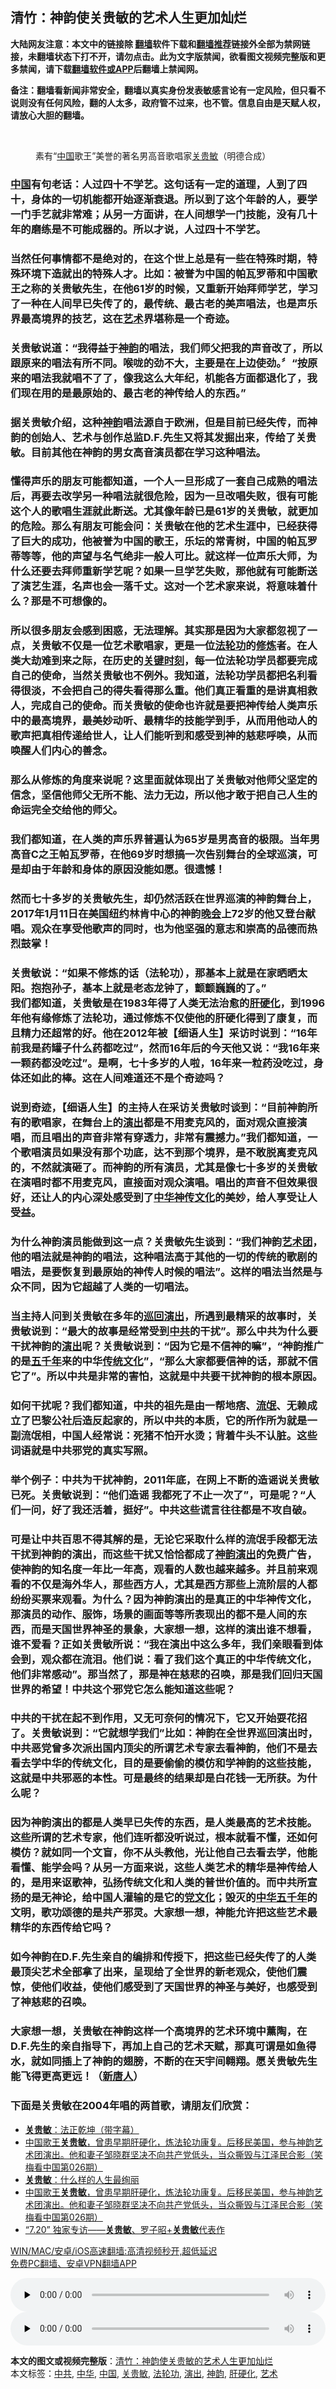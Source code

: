  <h2>清竹：神韵使关贵敏的艺术人生更加灿烂</h2> <p class="notice"><b>大陆网友注意：本文中的链接除 <a href="https://github.com/bannedbook/fanqiang" >翻墙</a>软件下载和<a href="https://github.com/killgcd/justmysocks/blob/master/README.md">翻墙推荐</a>链接外全部为禁网链接，未翻墙状态下打不开，请勿点击。此为文字版禁闻，欲看图文视频完整版和更多禁闻，请下载<a href="https://github.com/bannedbook/fanqiang">翻墙软件或APP</a>后翻墙上禁闻网。</p><p>备注：翻墙看新闻非常安全，翻墙以真实身份发表敏感言论有一定风险，但只看不说则没有任何风险，翻的人太多，政府管不过来，也不管。信息自由是天赋人权，请放心大胆的翻墙。</b></p>  <div class="entry"> <br /> <figure><a href="https://i0.wp.com/upload-images-bucket-v64rleca837do.s3.eu-west-1.amazonaws.com/wp-content/uploads/2021/06/22160818/%E6%9C%AA%E6%A0%87%E9%A2%98-1-48.jpg?fit=860%2C484&#038;ssl=1" data-caption="素有“中国歌王”美誉的著名男高音歌唱家关贵敏（明德合成）"></a><figcaption class="wp-caption-text">素有“<a href="https://www.bannedbook.org/bnews/tag/%E4%B8%AD%E5%9B%BD/" class="st_tag internal_tag" rel="tag" title="标签 中国 下的日志">中国</a>歌王”美誉的著名男高音歌唱家<a href="https://www.bannedbook.org/bnews/tag/%e5%85%b3%e8%b4%b5%e6%95%8f/" class="st_tag internal_tag" rel="tag" title="标签 关贵敏 下的日志">关贵敏</a>（明德合成）</figcaption></figure> <h3><span class='wp_keywordlink_affiliate'><a href="https://www.bannedbook.org/" title="中国" target="_blank">中国</a></span>有句老话：人过四十不学艺。这句话有一定的道理，人到了四十，身体的一切机能都开始逐渐衰退。所以到了这个年龄的人，要学一门手艺就非常难；从另一方面讲，在人间想学一门技能，没有几十年的磨练是不可能成器的。所以才说，人过四十不学艺。</h3> <h3>当然任何事情都不是绝对的，在这个世上总是有一些在特殊时期，特殊环境下造就出的特殊人才。比如：被誉为中国的帕瓦罗蒂和中国歌王之称的关贵敏先生，在他61岁的时候，又重新开始拜师学艺，学习了一种在人间早已失传了的，最传统、最古老的美声唱法，也是声乐界最高境界的技艺，这在<a href="https://www.bannedbook.org/bnews/tag/%e8%89%ba%e6%9c%af/" class="st_tag internal_tag" rel="tag" title="标签 艺术 下的日志">艺术</a>界堪称是一个奇迹。</h3> <h3>关贵敏说道：“我得益于<span class='wp_keywordlink_affiliate'><a href="https://zh-cn.shenyunperformingarts.org/" title="神韵" target="_blank">神韵</a></span>的唱法，我们师父把我的声音改了，所以跟原来的唱法有所不同。喉咙的劲不大，主要是在上边使劲。〞“按原来的唱法我就唱不了了，像我这么大年纪，机能各方面都退化了，我们现在用的是最原始的、最古老的神传给人的东西。”</h3> <h3>据关贵敏介绍，这种<a href="https://www.bannedbook.org/bnews/tag/%e7%a5%9e%e9%9f%b5/" class="st_tag internal_tag" rel="tag" title="标签 神韵 下的日志">神韵</a>唱法源自于欧洲，但是目前已经失传，而神韵的创始人、艺术与创作总监D.F.先生又将其发掘出来，传给了关贵敏。目前其他在神韵的男女高音演员都在学习这种唱法。</h3> <h3>懂得声乐的朋友可能都知道，一个人一旦形成了一套自己成熟的唱法后，再要去改学另一种唱法就很危险，因为一旦改唱失败，很有可能这个人的歌唱生涯就此断送。尤其像年龄已是61岁的关贵敏，就更加的危险。那么有朋友可能会问：关贵敏在他的艺术生涯中，已经获得了巨大的成功，他被誉为中国的歌王，乐坛的常青树，中国的帕瓦罗蒂等等，他的声望与名气绝非一般人可比。就这样一位声乐大师，为什么还要去拜师重新学艺呢？如果一旦学艺失败，那他就有可能断送了演艺生涯，名声也会一落千丈。这对一个艺术家来说，将意味着什么？那是不可想像的。</h3> <h3>所以很多朋友会感到困惑，无法理解。其实那是因为大家都忽视了一点，关贵敏不仅是一位艺术歌唱家，更是一位<a href="https://www.bannedbook.org/bnews/tag/%e6%b3%95%e8%bd%ae%e5%8a%9f/" class="st_tag internal_tag" rel="tag" title="标签 法轮功 下的日志">法轮功</a>的<span class='wp_keywordlink'><a href="https://www.qi-gong.me/" title="气功修炼网" target="_blank">修炼</a></span>者。在人类大劫难到来之际，在历史的<span class='wp_keywordlink'><a href="https://www.bannedbook.org/forum2/topic151.html" title="关键时刻：李鹏日记" target="_blank">关键时刻</a></span>，每一位法轮功学员都要完成自己的使命，当然关贵敏也不例外。我知道，法轮功学员都把名利看得很淡，不会把自己的得失看得那么重。他们真正看重的是讲真相救人，完成自己的使命。而关贵敏的使命也许就是要把神传给人类声乐中的最高境界，最美妙动听、最精华的技能学到手，从而用他动人的歌声把真相传递给世人，让人们能听到和感受到神的慈悲呼唤，从而唤醒人们内心的善念。</h3> <h3>那么从修炼的角度来说呢？这里面就体现出了关贵敏对他师父坚定的信念，坚信他师父无所不能、法力无边，所以他才敢于把自己人生的命运完全交给他的师父。</h3> <h3>我们都知道，在人类的声乐界普遍认为65岁是男高音的极限。当年男高音C之王帕瓦罗蒂，在他69岁时想搞一次告别舞台的全球巡演，可是却由于年龄和身体的原因没能如愿。很遗憾！</h3> <h3>然而七十多岁的关贵敏先生，却仍然活跃在世界巡演的神韵舞台上， 2017年1月11日在美国纽约林肯中心的神韵<span class='wp_keywordlink_affiliate'><a href="https://zh-cn.shenyunperformingarts.org/" title="晚会" target="_blank">晚会</a></span>上72岁的他又登台献唱。观众在享受他歌声的同时，也为他坚强的意志和崇高的品德而热烈鼓掌！</h3> <h3>关贵敏说：“如果不修炼的话（法轮功），那基本上就是在家晒晒太阳。抱抱孙子，基本上就是老态龙钟了，颤颤巍巍的了。”<br /> 我们都知道，关贵敏是在1983年得了人类无法治愈的<a href="https://www.bannedbook.org/bnews/tag/%e8%82%9d%e7%a1%ac%e5%8c%96/" class="st_tag internal_tag" rel="tag" title="标签 肝硬化 下的日志">肝硬化</a>，到1996年他有缘修炼了法轮功，通过修炼不仅使他的肝硬化得到了康复，而且精力还超常的好。他在2012年被【细语人生】采访时说到：“16年前我是药罐子什么药都吃过”，然而16年后的今天他又说：“我16年来一颗药都没吃过”。是啊，七十多岁的人啦，16年来一粒药没吃过，身体还如此的棒。这在人间难道还不是个奇迹吗？</h3> <h3>说到奇迹，【细语人生】的主持人在采访关贵敏时谈到：“目前神韵所有的歌唱家，在舞台上的<span class='wp_keywordlink_affiliate'><a href="https://zh-cn.shenyunperformingarts.org/" title="演出" target="_blank">演出</a></span>都是不用麦克风的，面对观众直接演唱，而且唱出的声音非常有穿透力，非常有震撼力。”我们都知道，一个歌唱演员如果没有那个功底，达不到那个境界，是不敢脱离麦克风的，不然就演砸了。而神韵的所有演员，尤其是像七十多岁的关贵敏在演唱时都不用麦克风，直接面对观众演唱。唱出的声音不但效果很好，还让人的内心深处感受到了<a href="https://www.bannedbook.org/bnews/tag/%E4%B8%AD%E5%8D%8E/" class="st_tag internal_tag" rel="tag" title="标签 中华 下的日志">中华</a><span class='wp_keywordlink'><a href="https://www.bannedbook.org/forum3/topic152.html" title="神传文化" target="_blank">神传文化</a></span>的美妙，给人享受让人受益。</h3> <h3>为什么神韵演员能做到这一点？关贵敏先生谈到：“我们神韵<span class='wp_keywordlink_affiliate'><a href="https://zh-cn.shenyunperformingarts.org/" title="艺术团" target="_blank">艺术团</a></span>，他的唱法就是神韵的唱法，这种唱法高于其他的一切的传统的歌剧的唱法，是要恢复到最原始的神传人时候的唱法”。这样的唱法当然是与众不同，因为它超越了人类的一切唱法。</h3> <h3>当主持人问到关贵敏在多年的<span class='wp_keywordlink_affiliate'><a href="https://zh-cn.shenyunperformingarts.org/" title="巡回演出" target="_blank">巡回演出</a></span>，所遇到最精采的故事时，关贵敏说到：“最大的故事是经常受到<a href="https://www.bannedbook.org/bnews/tag/%e4%b8%ad%e5%85%b1/" class="st_tag internal_tag" rel="tag" title="标签 中共 下的日志">中共</a>的干扰”。那么中共为什么要干扰神韵的<a href="https://www.bannedbook.org/bnews/tag/%E6%BC%94%E5%87%BA/" class="st_tag internal_tag" rel="tag" title="标签 演出 下的日志">演出</a>呢？关贵敏说到：“因为它是不信神的嘛”，“神韵推广的是<span class='wp_keywordlink'><a href="https://www.bannedbook.org/forum24/topic769.html" title="上下五千年历史真貌" target="_blank">五千年</a></span>来的中华<span class='wp_keywordlink_affiliate'><a href="https://www.bannedbook.org/bnews/tculture/" title="传统文化" target="_blank">传统文化</a></span>”，“那么大家都要信神的话，那就不信它了”。所以中共是非常的害怕，这就是中共要干扰神韵的根本原因。</h3> <h3>如何干扰呢？我们都知道，中共的祖先是由一帮地痞、<span class='wp_keywordlink'><a href="https://www.bannedbook.org/forum11/topic282.html" title="禁片：评中国共产党的流氓本性" target="_blank">流氓</a></span>、无赖成立了巴黎公社后造反起家的，所以中共的本质，它的所作所为就是一副流氓相，中国人经常说：死猪不怕开水烫；背着牛头不认脏。这些词语就是中共邪党的真实写照。</h3> <h3>举个例子：中共为干扰神韵，2011年底，在网上不断的造谣说关贵敏已死。关贵敏说到：“他们造谣 我都死了不止一次了”，可是呢？“人们一问，好了我还活着，挺好”。中共这些谎言往往都是不攻自破。</h3> <h3>可是让中共百思不得其解的是，无论它采取什么样的流氓手段都无法干扰到神韵的演出，而这些干扰又恰恰都成了<span class='wp_keywordlink_affiliate'><a href="https://zh-cn.shenyunperformingarts.org/" title="神韵演出" target="_blank">神韵演出</a></span>的免费广告，使神韵的知名度一年比一年高，观看的人数也越来越多。并且前来观看的不仅是海外华人，那些西方人，尤其是西方那些上流阶层的人都纷纷买票来观看。为什么？因为神韵演出的是真正的中华神传文化，那演员的动作、服饰，场景的画面等等所表现出的都不是人间的东西，而是天国世界神圣的景象，大家想一想，这样的演出谁不想看，谁不爱看？正如关贵敏所说：“我在演出中这么多年，我们亲眼看到体会到，观众都在流泪。他们说：看了我们这个真正的中华传统文化，他们非常感动”。那当然了，那是神在慈悲的召唤，那是我们回归天国世界的希望！中共这个邪党它怎么能知道这些呢？</h3> <h3>中共的干扰在起不到作用，又无可奈何的情况下，它又开始耍花招了。关贵敏说到：“它就想学我们”比如：神韵在全世界巡回演出时，中共恶党曾多次派出国内顶尖的所谓艺术专家去看神韵，他们不是去看去学中华的传统文化，目的是要偷偷的模仿和学神韵的这些技能，这就是中共邪恶的本性。可是最终的结果却是白花钱一无所获。为什么呢？</h3> <h3>因为神韵演出的都是人类早已失传的东西，是人类最高的艺术技能。这些所谓的艺术专家，他们连听都没听说过，根本就看不懂，还如何模仿？就如同一个文盲，你不从头教他，光让他自己去看去学，他能看懂、能学会吗？从另一方面来说，这些人类艺术的精华是神传给人的，是用来讴歌神，弘扬传统文化和人类的普世价值的。而中共所宣扬的是无神论，给中国人灌输的是它的<span class='wp_keywordlink'><a href="https://www.bannedbook.org/forum2/topic3.html" title="《解体党文化》" target="_blank">党文化</a></span>；毁灭的<span class='wp_keywordlink'><a href="https://www.bannedbook.org/forum24/topic1573.html" title="章天亮：纵观神州五千年历史风云" target="_blank">中华五千年</a></span>的文明，歌功颂德的是共产邪灵。大家想一想，神能允许把这些艺术最精华的东西传给它吗？</h3> <h3>如今神韵在D.F.先生亲自的编排和传授下，把这些已经失传了的人类最顶尖艺术全部拿了出来，呈现给了全世界的新老观众，使他们震惊，使他们收益，使他们感受到了天国世界的神圣与美好，也感受到了神慈悲的召唤。</h3> <h3>大家想一想，关贵敏在神韵这样一个高境界的艺术环境中薰陶，在D.F.先生的亲自指导下，再加上自己的艺术天赋，那真可谓是如鱼得水，就如同插上了神韵的翅膀，不断的在天宇间翱翔。愿关贵敏先生能飞得更高更远！（<span class='wp_keywordlink_affiliate'><a href="https://www.ntdtv.com/" title="新唐人">新唐人</a></span>）</h3> <h3>下面是关贵敏在2004年唱的两首歌，请朋友们欣赏：</h3> <ul class='op-related-articles' title='相关阅读'> <li><a href='https://www.bannedbook.org/bnews/bannedvideo/20210505/1540083.html' target='_blank'><b>关贵敏</b>：法正乾坤（带字幕）</a></li> <li><a href='https://www.bannedbook.org/bnews/bannedvideo/20210303/1497290.html' target='_blank'>中国歌王<b>关贵敏</b>，曾患早期肝硬化，炼法轮功康复。后移民美国，参与神韵艺术团演出。他和妻子邹晓群坚决不向共产党低头，当众撕毁与江泽民合影（笑梅看中国第026期）</a></li> <li><a href='https://www.bannedbook.org/bnews/comments/20190404/1491246.html' target='_blank'><b>关贵敏</b>：什么样的人生最绚丽</a></li> <li><a href='https://www.bannedbook.org/bnews/comments/20210109/1463949.html' target='_blank'>中国歌王<b>关贵敏</b>，曾患早期肝硬化，炼法轮功康复。后移民美国，参与神韵艺术团演出。他和妻子邹晓群坚决不向共产党低头，当众撕毁与江泽民合影（笑梅看中国第026期）</a></li> <li><a href='https://www.bannedbook.org/bnews/comments/20190721/1161813.html' target='_blank'>“7.20” 独家专访——<b>关贵敏</b>、罗子昭+<b>关贵敏</b>代表作</a></li> </ul> <p class="texttj"> <a href="https://github.com/bannedbook/fanqiang/wiki/V2ray%E6%9C%BA%E5%9C%BA" target="_blank">WIN/MAC/安卓/iOS高速翻墙:高清视频秒开,超低延迟</a><br/> <a href="https://github.com/bannedbook/fanqiang/wiki/%E7%A6%81%E9%97%BB%E7%BD%91%E5%AE%89%E5%8D%93%E7%BF%BB%E5%A2%99%E6%96%B0%E9%97%BBAPP" target="_blank">免费PC翻墙、安卓VPN翻墙APP</a></p> <p>  <audio class="wp-audio-shortcode" id="audio-43849-1" preload="none" style="width: 100%;" controls="controls"><source type="audio/mpeg" src="https://upload-images-bucket-v64rleca837do.s3.eu-west-1.amazonaws.com/wp-content/uploads/2021/06/22155710/wowenna.mp3?_=1"/><a href="https://upload-images-bucket-v64rleca837do.s3.eu-west-1.amazonaws.com/wp-content/uploads/2021/06/22155710/wowenna.mp3">https://upload-images-bucket-v64rleca837do.s3.eu-west-1.amazonaws.com/wp-content/uploads/2021/06/22155710/wowenna.mp3</a></audio> <audio class="wp-audio-shortcode" id="audio-43849-2" preload="none" style="width: 100%;" controls="controls"><source type="audio/mpeg" src="https://upload-images-bucket-v64rleca837do.s3.eu-west-1.amazonaws.com/wp-content/uploads/2021/06/22155827/yuwotongzuo_song.mp3?_=2"/><a href="https://upload-images-bucket-v64rleca837do.s3.eu-west-1.amazonaws.com/wp-content/uploads/2021/06/22155827/yuwotongzuo_song.mp3">https://upload-images-bucket-v64rleca837do.s3.eu-west-1.amazonaws.com/wp-content/uploads/2021/06/22155827/yuwotongzuo_song.mp3</a></audio> 		 		 		                       </p> <a name='sharetosocial'></a>       <div><b>本文的图文或视频完整版</b>：<a href='https://www.bannedbook.org/bnews/comments/20210623/1572252.html'>清竹：神韵使关贵敏的艺术人生更加灿烂</a></div>  </div><!--END ENTRY--> <div class="postfooter"> <div>本文标签：<a href="https://www.bannedbook.org/bnews/tag/%e4%b8%ad%e5%85%b1/" rel="tag">中共</a>, <a href="https://www.bannedbook.org/bnews/tag/%E4%B8%AD%E5%8D%8E/" rel="tag">中华</a>, <a href="https://www.bannedbook.org/bnews/tag/%E4%B8%AD%E5%9B%BD/" rel="tag">中国</a>, <a href="https://www.bannedbook.org/bnews/tag/%e5%85%b3%e8%b4%b5%e6%95%8f/" rel="tag">关贵敏</a>, <a href="https://www.bannedbook.org/bnews/tag/%e6%b3%95%e8%bd%ae%e5%8a%9f/" rel="tag">法轮功</a>, <a href="https://www.bannedbook.org/bnews/tag/%E6%BC%94%E5%87%BA/" rel="tag">演出</a>, <a href="https://www.bannedbook.org/bnews/tag/%e7%a5%9e%e9%9f%b5/" rel="tag">神韵</a>, <a href="https://www.bannedbook.org/bnews/tag/%e8%82%9d%e7%a1%ac%e5%8c%96/" rel="tag">肝硬化</a>, <a href="https://www.bannedbook.org/bnews/tag/%e8%89%ba%e6%9c%af/" rel="tag">艺术</a></div>  </div><!--END POSTFOOTER--> 